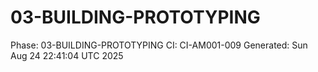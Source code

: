 # 03-BUILDING-PROTOTYPING
Phase: 03-BUILDING-PROTOTYPING
CI: CI-AM001-009
Generated: Sun Aug 24 22:41:04 UTC 2025
